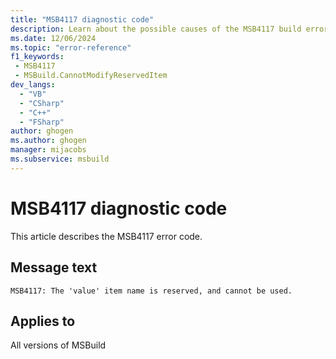 ```yaml
---
title: "MSB4117 diagnostic code"
description: Learn about the possible causes of the MSB4117 build error, and get troubleshooting tips.
ms.date: 12/06/2024
ms.topic: "error-reference"
f1_keywords:
 - MSB4117
 - MSBuild.CannotModifyReservedItem
dev_langs:
  - "VB"
  - "CSharp"
  - "C++"
  - "FSharp"
author: ghogen
ms.author: ghogen
manager: mijacobs
ms.subservice: msbuild
---
```


# MSB4117 diagnostic code

<!-- :::ErrorDefinitionDescription::: -->
<!-- :::editable-content name="introDescription"::: -->
This article describes the MSB4117 error code.
<!-- :::editable-content-end::: -->

## Message text

`MSB4117: The 'value' item name is reserved, and cannot be used.`

<!-- :::editable-content name="postOutputDescription"::: -->
<!--
{StrBegin="MSB4117: "}UE: This message is shown when the user tries to redefine one of the reserved MSBuild items e.g. @(Choose)
-->
<!-- :::editable-content-end::: -->
<!-- :::ErrorDefinitionDescription-end::: -->

## Applies to

All versions of MSBuild
